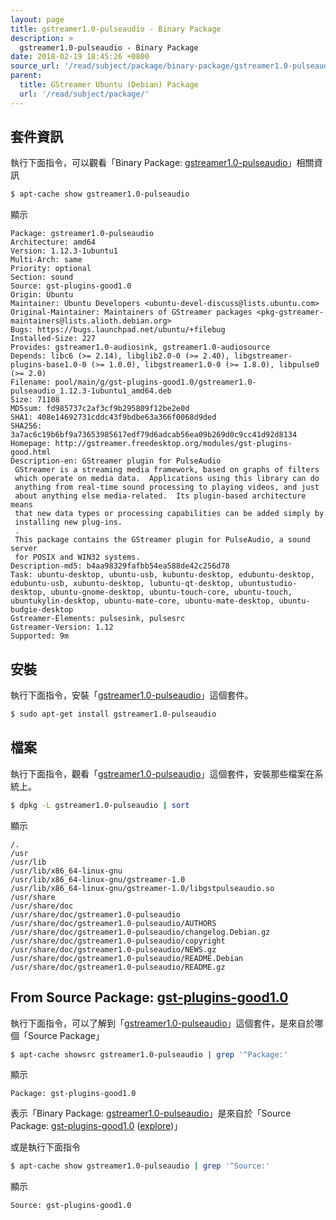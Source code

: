 ```yaml
---
layout: page
title: gstreamer1.0-pulseaudio - Binary Package
description: >
  gstreamer1.0-pulseaudio - Binary Package
date: 2018-02-19 18:45:26 +0800
source_url: '/read/subject/package/binary-package/gstreamer1.0-pulseaudio/index.md'
parent:
  title: GStreamer Ubuntu (Debian) Package
  url: '/read/subject/package/'
---
```



## 套件資訊

執行下面指令，可以觀看「Binary Package: [gstreamer1.0-pulseaudio](https://packages.ubuntu.com/artful/gstreamer1.0-pulseaudio)」相關資訊

``` sh
$ apt-cache show gstreamer1.0-pulseaudio
```

顯示

```
Package: gstreamer1.0-pulseaudio
Architecture: amd64
Version: 1.12.3-1ubuntu1
Multi-Arch: same
Priority: optional
Section: sound
Source: gst-plugins-good1.0
Origin: Ubuntu
Maintainer: Ubuntu Developers <ubuntu-devel-discuss@lists.ubuntu.com>
Original-Maintainer: Maintainers of GStreamer packages <pkg-gstreamer-maintainers@lists.alioth.debian.org>
Bugs: https://bugs.launchpad.net/ubuntu/+filebug
Installed-Size: 227
Provides: gstreamer1.0-audiosink, gstreamer1.0-audiosource
Depends: libc6 (>= 2.14), libglib2.0-0 (>= 2.40), libgstreamer-plugins-base1.0-0 (>= 1.0.0), libgstreamer1.0-0 (>= 1.8.0), libpulse0 (>= 2.0)
Filename: pool/main/g/gst-plugins-good1.0/gstreamer1.0-pulseaudio_1.12.3-1ubuntu1_amd64.deb
Size: 71108
MD5sum: fd985737c2af3cf9b295809f12be2e0d
SHA1: 408e14692731cddc43f9bdbe63a366f0068d9ded
SHA256: 3a7ac6c19b6bf9a73653985617edf79d6adcab56ea09b269d0c9cc41d92d8134
Homepage: http://gstreamer.freedesktop.org/modules/gst-plugins-good.html
Description-en: GStreamer plugin for PulseAudio
 GStreamer is a streaming media framework, based on graphs of filters
 which operate on media data.  Applications using this library can do
 anything from real-time sound processing to playing videos, and just
 about anything else media-related.  Its plugin-based architecture means
 that new data types or processing capabilities can be added simply by
 installing new plug-ins.
 .
 This package contains the GStreamer plugin for PulseAudio, a sound server
 for POSIX and WIN32 systems.
Description-md5: b4aa98329fafbb54ea588de42c256d78
Task: ubuntu-desktop, ubuntu-usb, kubuntu-desktop, edubuntu-desktop, edubuntu-usb, xubuntu-desktop, lubuntu-qt-desktop, ubuntustudio-desktop, ubuntu-gnome-desktop, ubuntu-touch-core, ubuntu-touch, ubuntukylin-desktop, ubuntu-mate-core, ubuntu-mate-desktop, ubuntu-budgie-desktop
Gstreamer-Elements: pulsesink, pulsesrc
Gstreamer-Version: 1.12
Supported: 9m

```

## 安裝

執行下面指令，安裝「[gstreamer1.0-pulseaudio](https://packages.ubuntu.com/artful/gstreamer1.0-pulseaudio)」這個套件。

``` sh
$ sudo apt-get install gstreamer1.0-pulseaudio
```

## 檔案

執行下面指令，觀看「[gstreamer1.0-pulseaudio](https://packages.ubuntu.com/artful/gstreamer1.0-pulseaudio)」這個套件，安裝那些檔案在系統上。

``` sh
$ dpkg -L gstreamer1.0-pulseaudio | sort
```

顯示

```
/.
/usr
/usr/lib
/usr/lib/x86_64-linux-gnu
/usr/lib/x86_64-linux-gnu/gstreamer-1.0
/usr/lib/x86_64-linux-gnu/gstreamer-1.0/libgstpulseaudio.so
/usr/share
/usr/share/doc
/usr/share/doc/gstreamer1.0-pulseaudio
/usr/share/doc/gstreamer1.0-pulseaudio/AUTHORS
/usr/share/doc/gstreamer1.0-pulseaudio/changelog.Debian.gz
/usr/share/doc/gstreamer1.0-pulseaudio/copyright
/usr/share/doc/gstreamer1.0-pulseaudio/NEWS.gz
/usr/share/doc/gstreamer1.0-pulseaudio/README.Debian
/usr/share/doc/gstreamer1.0-pulseaudio/README.gz
```

## From Source Package: [gst-plugins-good1.0](/book-framework-gstreamer/read/subject/package/source-package/gst-plugins-good1.0)

執行下面指令，可以了解到「[gstreamer1.0-pulseaudio](https://packages.ubuntu.com/artful/gstreamer1.0-pulseaudio)」這個套件，是來自於哪個「Source Package」

``` sh
$ apt-cache showsrc gstreamer1.0-pulseaudio | grep '^Package:'
```

顯示

```
Package: gst-plugins-good1.0
```
表示「Binary Package: [gstreamer1.0-pulseaudio](https://packages.ubuntu.com/artful/gstreamer1.0-pulseaudio)」是來自於「Source Package: [gst-plugins-good1.0](https://packages.ubuntu.com/source/artful/gst-plugins-good1.0) ([explore](/book-framework-gstreamer/read/subject/package/source-package/gst-plugins-good1.0))」

或是執行下面指令

``` sh
$ apt-cache show gstreamer1.0-pulseaudio | grep '^Source:'
```

顯示

```
Source: gst-plugins-good1.0
```
